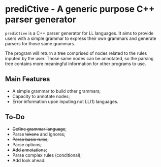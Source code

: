 # prediCtive - A generic purpose C++ parser generator

`prediCtive` is a C++ parser generator for LL languages. It aims to provide users with a simple grammar to express their own grammars and generate parsers for those same grammars.

The program will return a tree comprised of nodes related to the rules inputed by the user. Those same nodes can be annotated, so the parsing tree contains more meaningful information for other programs to use.

## Main Features

- A simple grammar to build other grammars;
- Capacity to annotate nodes;
- Error information upon inputing not LL(1) languages.

## To-Do

- ~~Define grammar language~~;
- Parse ~~tokens~~ and ignores;
- ~~Parse basic rules~~;
- Parse options;
- ~~Add annotations~~;
- Parse complex rules (conditional);
- Add look ahead.
